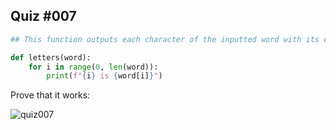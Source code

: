 ## Quiz #007

```.py
## This function outputs each character of the inputted word with its corresponding index.

def letters(word):
    for i in range(0, len(word)):
        print(f"{i} is {word[i]}")
```

Prove that it works:

![quiz007](https://user-images.githubusercontent.com/88994602/140197819-9b5e14f0-fbda-4dc4-88d9-cece1682196b.png)


